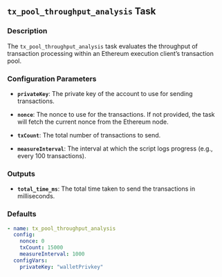 ## `tx_pool_throughput_analysis` Task

### Description

The `tx_pool_throughput_analysis` task evaluates the throughput of transaction processing within an Ethereum execution client’s transaction pool.

### Configuration Parameters

- **`privateKey`**:
  The private key of the account to use for sending transactions.

- **`nonce`**:
  The nonce to use for the transactions. If not provided, the task will fetch the current nonce from the Ethereum node.

- **`txCount`**:
  The total number of transactions to send.

- **`measureInterval`**:
  The interval at which the script logs progress (e.g., every 100 transactions).

### Outputs

- **`total_time_ms`**:
  The total time taken to send the transactions in milliseconds.

### Defaults

```yaml
- name: tx_pool_throughput_analysis
  config:
    nonce: 0
    txCount: 15000
    measureInterval: 1000
  configVars:
    privateKey: "walletPrivkey"
```
